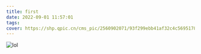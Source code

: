 ```yaml
---
title: first
date: 2022-09-01 11:57:01
tags:
cover: https://shp.qpic.cn/cms_pic/2560902071/93f299ebb41af32c4c569517812bf047/0.png
---
```


![lol](/images/lol.png)





